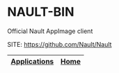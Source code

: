 # NAULT-BIN
 
 Official Nault AppImage client
 
 SITE: https://github.com/Nault/Nault

 | [Applications](https://portable-linux-apps.github.io/apps.html) | [Home](https://portable-linux-apps.github.io)
 | --- | --- |

